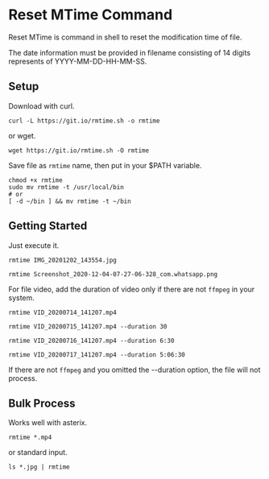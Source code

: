 # Reset MTime Command

Reset MTime is command in shell to reset the modification time of file.

The date information must be provided in filename consisting of 14 digits represents of YYYY-MM-DD-HH-MM-SS.

## Setup

Download with curl.

```
curl -L https://git.io/rmtime.sh -o rmtime
```

or wget.

```
wget https://git.io/rmtime.sh -O rmtime
```

Save file as `rmtime` name, then put in your $PATH variable.

```
chmod +x rmtime
sudo mv rmtime -t /usr/local/bin
# or
[ -d ~/bin ] && mv rmtime -t ~/bin
```

## Getting Started

Just execute it.

```
rmtime IMG_20201202_143554.jpg
```

```
rmtime Screenshot_2020-12-04-07-27-06-328_com.whatsapp.png
```

For file video, add the duration of video only if there are not `ffmpeg` in your system.

```
rmtime VID_20200714_141207.mp4
```

```
rmtime VID_20200715_141207.mp4 --duration 30
```

```
rmtime VID_20200716_141207.mp4 --duration 6:30
```

```
rmtime VID_20200717_141207.mp4 --duration 5:06:30
```

If there are not `ffmpeg` and you omitted the --duration option, the file will not process.

## Bulk Process

Works well with asterix.

```
rmtime *.mp4
```

or standard input.

```
ls *.jpg | rmtime
```
